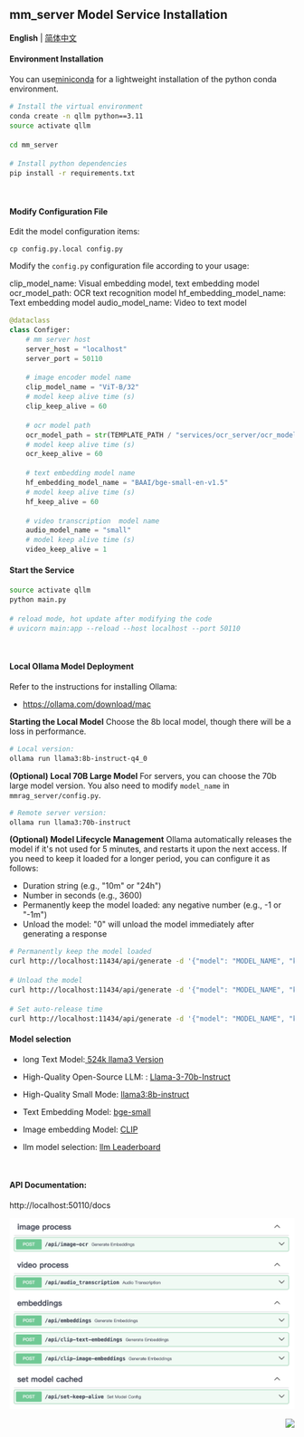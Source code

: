 ## mm_server Model Service Installation

**English** | [简体中文](./README.zh-CN.md)

#### Environment Installation

You can use[miniconda](https://docs.anaconda.com/free/miniconda/miniconda-install/) for a lightweight installation of the python conda environment.

```bash
# Install the virtual environment
conda create -n qllm python==3.11
source activate qllm

cd mm_server

# Install python dependencies
pip install -r requirements.txt
```

<br/>

#### Modify Configuration File

Edit the model configuration items:

```
cp config.py.local config.py
```

Modify the `config.py` configuration file according to your usage:

clip_model_name: Visual embedding model, text embedding model
ocr_model_path: OCR text recognition model
hf_embedding_model_name: Text embedding model
audio_model_name: Video to text model

```python
@dataclass
class Configer:
    # mm server host
    server_host = "localhost"
    server_port = 50110

    # image encoder model name
    clip_model_name = "ViT-B/32"
    # model keep alive time (s)
    clip_keep_alive = 60

    # ocr model path
    ocr_model_path = str(TEMPLATE_PATH / "services/ocr_server/ocr_models")
    # model keep alive time (s)
    ocr_keep_alive = 60

    # text embedding model name
    hf_embedding_model_name = "BAAI/bge-small-en-v1.5"
    # model keep alive time (s)
    hf_keep_alive = 60

    # video transcription  model name
    audio_model_name = "small"
    # model keep alive time (s)
    video_keep_alive = 1

```

#### Start the Service

```bash
source activate qllm
python main.py

# reload mode, hot update after modifying the code
# uvicorn main:app --reload --host localhost --port 50110
```

<br/>

#### Local Ollama Model Deployment

Refer to the instructions for installing Ollama:

- https://ollama.com/download/mac

**Starting the Local Model**
Choose the 8b local model, though there will be a loss in performance.

```bash
# Local version:
ollama run llama3:8b-instruct-q4_0
```

**(Optional) Local 70B Large Model**
For servers, you can choose the 70b large model version. You also need to modify `model_name` in `mmrag_server/config.py`.

```bash
# Remote server version:
ollama run llama3:70b-instruct
```

**(Optional) Model Lifecycle Management**
Ollama automatically releases the model if it's not used for 5 minutes, and restarts it upon the next access. If you need to keep it loaded for a longer period, you can configure it as follows:

- Duration string (e.g., "10m" or "24h")
- Number in seconds (e.g., 3600)
- Permanently keep the model loaded: any negative number (e.g., -1 or "-1m")
- Unload the model: "0" will unload the model immediately after generating a response

```bash
# Permanently keep the model loaded
curl http://localhost:11434/api/generate -d '{"model": "MODEL_NAME", "keep_alive": -1}'

# Unload the model
curl http://localhost:11434/api/generate -d '{"model": "MODEL_NAME", "keep_alive": 0}'

# Set auto-release time
curl http://localhost:11434/api/generate -d '{"model": "MODEL_NAME", "keep_alive": 3600}'

```

#### Model selection

- long Text Model:[ 524k llama3 Version ](https://ollama.com/pxlksr/llama-3-70b-instruct-gradient-524k)

- High-Quality Open-Source LLM: : [Llama-3-70b-Instruct](https://ollama.com/library/llama3:70b-instruct)
- High-Quality Small Mode: [llama3:8b-instruct](https://ollama.com/library/llama3:8b-instruct-q4_0)

- Text Embedding Model: [bge-small](https://huggingface.co/BAAI/bge-small-en-v1.5)
- Image embedding Model: [CLIP](https://github.com/openai/CLIP)

- llm model selection: [llm Leaderboard](https://chat.lmsys.org/?leaderboard)

<br/>

#### API Documentation:

http://localhost:50110/docs

![alt text](../docs/images/api2.png)

<!--  -->
<div align="right">

[![][back-to-top]](../README.md)

</div>

[back-to-top]: https://img.shields.io/badge/-BACK_TO_TOP-151515?style=flat-square

